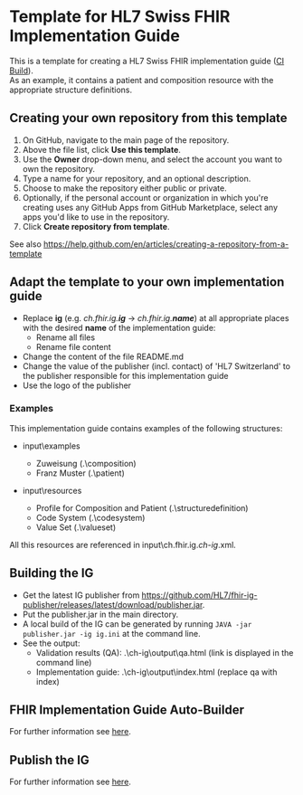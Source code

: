 # Template for HL7 Swiss FHIR Implementation Guide
This is a template for creating a HL7 Swiss FHIR implementation guide ([CI Build](http://build.fhir.org/ig/ahdis/ch-ig/branches/master/index.html)).    
As an example, it contains a patient and composition resource with the appropriate structure definitions.

## Creating your own repository from this template
1. On GitHub, navigate to the main page of the repository.
2. Above the file list, click **Use this template**. 
3. Use the **Owner** drop-down menu, and select the account you want to own the repository. 
4. Type a name for your repository, and an optional description. 
5. Choose to make the repository either public or private.
6. Optionally, if the personal account or organization in which you're creating uses any GitHub Apps from GitHub Marketplace, select any apps you'd like to use in the repository.
7. Click **Create repository from template**.

See also https://help.github.com/en/articles/creating-a-repository-from-a-template

## Adapt the template to your own implementation guide
* Replace **ig** (e.g. *ch.fhir.ig.**ig*** &rarr; *ch.fhir.ig.**name***) at all appropriate places with the desired **name** of the implementation guide:  
    * Rename all files
    * Rename file content
* Change the content of the file README.md
* Change the value of the publisher (incl. contact) of 'HL7 Switzerland' to the publisher responsible for this implementation guide
* Use the logo of the publisher

### Examples
This implementation guide contains examples of the following structures:
* input\examples
   * Zuweisung (.\composition)
   * Franz Muster (.\patient)

* input\resources
   * Profile for Composition and Patient (.\structuredefinition)
   * Code System (.\codesystem)
   * Value Set (.\valueset)

All this resources are referenced in input\ch.fhir.ig.*ch-ig*.xml.

## Building the IG
* Get the latest IG publisher from https://github.com/HL7/fhir-ig-publisher/releases/latest/download/publisher.jar. 
* Put the publisher.jar in the main directory.
* A local build of the IG can be generated by running `JAVA -jar publisher.jar -ig ig.ini` at the command line.
* See the output:
   * Validation results (QA): .\ch-ig\output\qa.html (link is displayed in the command line)
   * Implementation guide: .\ch-ig\output\index.html (replace qa with index)

## FHIR Implementation Guide Auto-Builder
For further information see [here](https://github.com/FHIR/auto-ig-builder#fhir-implementation-guide-auto-builder).

## Publish the IG
For further information see [here](https://github.com/ahdis/k8s-fhir.ch#publish-an-implementation-guide-ch-xyz-with-a-version-eg-010).
